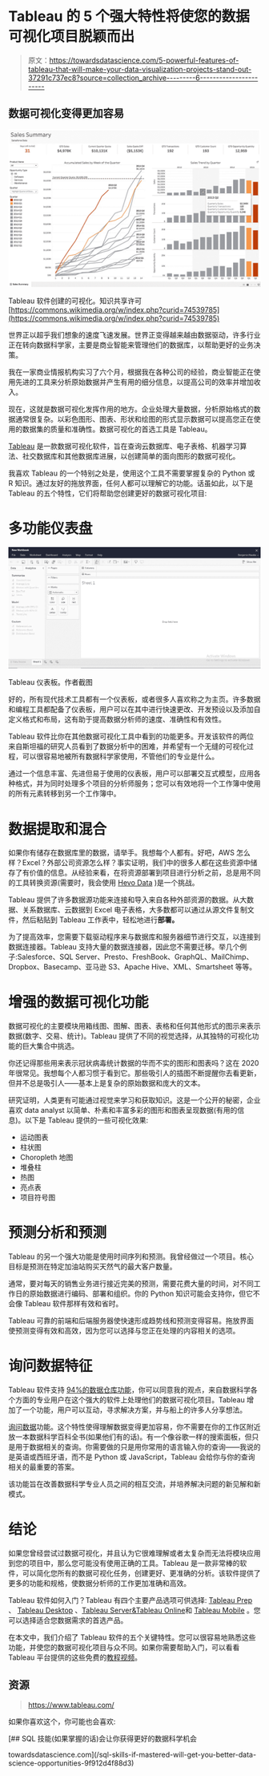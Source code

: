 # Tableau 的 5 个强大特性将使您的数据可视化项目脱颖而出

> 原文：<https://towardsdatascience.com/5-powerful-features-of-tableau-that-will-make-your-data-visualization-projects-stand-out-37291c737ec8?source=collection_archive---------6----------------------->

## 数据可视化变得更加容易

![](img/c51590f707121313cd770c2cf28a0b2c.png)

Tableau 软件创建的可视化。知识共享许可[https://commons.wikimedia.org/w/index.php?curid=74539785](https://commons.wikimedia.org/w/index.php?curid=74539785)

世界正以超乎我们想象的速度飞速发展。世界正变得越来越由数据驱动，许多行业正在转向数据科学家，主要是商业智能来管理他们的数据库，以帮助更好的业务决策。

我在一家商业情报机构实习了六个月，根据我在各种公司的经验，商业智能正在使用先进的工具来分析原始数据并产生有用的细分信息，以提高公司的效率并增加收入。

现在，这就是数据可视化发挥作用的地方。企业处理大量数据，分析原始格式的数据通常很复杂。以彩色图形、图表、形状和绘图的形式显示数据可以提高您正在使用的数据集的质量和准确性。数据可视化的首选工具是 Tableau。

[Tableau](https://www.tableau.com/) 是一款数据可视化软件，旨在查询云数据库、电子表格、机器学习算法、社交数据库和其他数据库进展，以创建简单的面向图形的数据可视化。

我喜欢 Tableau 的一个特别之处是，使用这个工具不需要掌握复杂的 Python 或 R 知识。通过友好的拖放界面，任何人都可以理解它的功能。话虽如此，以下是 Tableau 的五个特性，它们将帮助您创建更好的数据可视化项目:

# **多功能仪表盘**

![](img/2db18a587d1bbd2dfae4a16360e475d9.png)

Tableau 仪表板。作者截图

好的，所有现代技术工具都有一个仪表板，或者很多人喜欢称之为主页。许多数据和编程工具都配备了仪表板，用户可以在其中进行快速更改、开发预设以及添加自定义格式和布局，这有助于提高数据分析师的速度、准确性和有效性。

Tableau 软件比你在其他数据可视化工具中看到的功能更多。开发该软件的两位来自斯坦福的研究人员看到了数据分析中的困难，并希望有一个无缝的可视化过程，可以很容易地被所有数据科学家使用，不管他们的专业是什么。

通过一个信息丰富、先进但易于使用的仪表板，用户可以部署交互式模型，应用各种格式，并为同时处理多个项目的分析师服务；您可以有效地将一个工作簿中使用的所有元素转移到另一个工作簿中。

# **数据提取和混合**

如果你有储存在数据库里的数据，请举手。我想每个人都有。好吧，AWS 怎么样？Excel？外部公司资源怎么样？事实证明，我们中的很多人都在这些资源中储存了有价值的信息。从经验来看，在将资源部署到项目进行分析之前，总是用不同的工具转换资源(需要时，我会使用 [Hevo Data](https://hevodata.com/) )是一个挑战。

Tableau 提供了许多数据源功能来连接和导入来自各种外部资源的数据。从大数据、关系数据库、云数据到 Excel 电子表格，大多数都可以通过从源文件复制文件，然后粘贴到 Tableau 工作表中，轻松地进行**部署。**

为了提高效率，您需要下载驱动程序来与数据库和服务器细节进行交互，以连接到数据连接器。Tableau 支持大量的数据连接器，因此您不需要迁移。举几个例子:Salesforce、SQL Server、Presto、FreshBook、GraphQL、MailChimp、Dropbox、Basecamp、亚马逊 S3、Apache Hive、XML、Smartsheet 等等。

# **增强的数据可视化功能**

数据可视化的主要模块用箱线图、图解、图表、表格和任何其他形式的图示来表示数据(数字、交易、统计)。Tableau 提供了不同的视觉选择，从其独特的可视化功能的巨大集合中挑选。

你还记得那些用来表示冠状病毒统计数据的华而不实的图形和图表吗？这在 2020 年很常见。我想每个人都习惯于看到它。那些吸引人的插图不断提醒你去看更新，但并不总是吸引人——基本上是复杂的原始数据和庞大的文本。

研究证明，人类更有可能通过视觉来学习和获取知识。这是一个公开的秘密，企业喜欢 data analyst 以简单、朴素和丰富多彩的图形和图表呈现数据(有用的信息)。以下是 Tableau 提供的一些可视化效果:

*   运动图表
*   柱状图
*   Choropleth 地图
*   堆叠柱
*   热图
*   亮点表
*   项目符号图

# **预测分析和预测**

Tableau 的另一个强大功能是使用时间序列和预测。我曾经做过一个项目。核心目标是预测在特定加油站购买天然气的最大客户数量。

通常，要对每天的销售业务进行接近完美的预测，需要花费大量的时间，对不同工作日的原始数据进行编码、部署和组织。你的 Python 知识可能会支持你，但它不会像 Tableau 软件那样有效和省时。

Tableau 可靠的前端和后端服务器使快速形成趋势线和预测变得容易。拖放界面使预测变得有效和高效，因为您可以选择与您正在处理的内容相关的选项。

# **询问数据特征**

Tableau 软件支持 [94%的数据仓库功能](https://www3.technologyevaluation.com/selection-tools/features-list/31918/tableau-software#:~:text=Tableau%20Software%20supports%2094%25%20of%20Data%20Warehousing%20functionalities.&text=In%20this%20module%2C%20Tableau%20Software,for%20the%20Tableau%20software%20system.)，你可以同意我的观点，来自数据科学各个方面的专业用户在这个强大的软件上处理他们的数据可视化项目。Tableau 增加了一个功能，用户可以互动，寻求解决方案，并与船上的许多人分享想法。

[询问数据](https://www.tableau.com/en-in/products/new-features/ask-data)功能。这个特性使得理解数据变得更加容易，你不需要在你的工作区附近放一本数据科学百科全书(如果他们有的话)。有一个像谷歌一样的搜索面板，但只是用于数据相关的查询。你需要做的只是用你常用的语言输入你的查询——我说的是英语或西班牙语，而不是 Python 或 JavaScript，Tableau 会给你与你的查询相关的最重要的答案。

该功能旨在改善数据科学专业人员之间的相互交流，并培养解决问题的新见解和新模式。

# 结论

如果您曾经尝试过数据可视化，并且认为它很难理解或者太复杂而无法将模块应用到您的项目中，那么您可能没有使用正确的工具。Tableau 是一款非常棒的软件，可以简化您所有的数据可视化任务，创建更好、更准确的分析。该软件提供了更多的功能和规格，使数据分析师的工作更加准确和高效。

Tableau 软件如何入门？Tableau 有四个主要产品选项可供选择: [Tableau Prep](https://www.tableau.com/products#tableau-prep) 、 [Tableau Desktop](https://www.tableau.com/products#tableau-desktop) 、[Tableau Server&Tableau Online](https://www.tableau.com/products#tableau-server-tableau-online)和 [Tableau Mobile](https://www.tableau.com/products#tableau-mobile) 。您可以选择适合您数据需求的首选产品。

在本文中，我们介绍了 Tableau 软件的五个关键特性。您可以很容易地熟悉这些功能，并使您的数据可视化项目与众不同。如果你需要帮助入门，可以看看 Tableau 平台提供的这些免费的[教程视频](https://www.tableau.com/learn/training/20212)。

## 资源

> https://www.tableau.com/

如果你喜欢这个，你可能也会喜欢:

</the-one-piece-of-advice-that-changed-my-life-as-a-data-scientist-4bb0d3e67b88>  </why-smart-data-scientists-keep-failing-basic-data-science-interviews-3a0f70f1fad8>  </sql-skills-if-mastered-will-get-you-better-data-science-opportunities-9f912d4f88d3> [## SQL 技能(如果掌握的话)会让你获得更好的数据科学机会

towardsdatascience.com](/sql-skills-if-mastered-will-get-you-better-data-science-opportunities-9f912d4f88d3)
